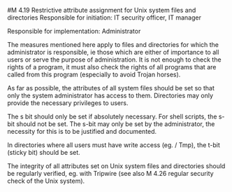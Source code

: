 #M 4.19 Restrictive attribute assignment for Unix system files and directories
Responsible for initiation: IT security officer, IT manager

Responsible for implementation: Administrator

The measures mentioned here apply to files and directories for which the administrator is responsible, ie those which are either of importance to all users or serve the purpose of administration. It is not enough to check the rights of a program, it must also check the rights of all programs that are called from this program (especially to avoid Trojan horses).

As far as possible, the attributes of all system files should be set so that only the system administrator has access to them. Directories may only provide the necessary privileges to users.

The s bit should only be set if absolutely necessary. For shell scripts, the s-bit should not be set. The s-bit may only be set by the administrator, the necessity for this is to be justified and documented.

In directories where all users must have write access (eg. / Tmp), the t-bit (sticky bit) should be set.

The integrity of all attributes set on Unix system files and directories should be regularly verified, eg. with Tripwire (see also M 4.26 regular security check of the Unix system).



